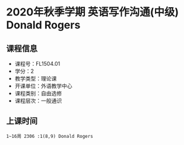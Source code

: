 # 2020年秋季学期 英语写作沟通(中级) Donald Rogers






## 课程信息

- 课程号：FL1504.01
- 学分：2
- 教学类型：理论课
- 开课单位：外语教学中心
- 课程类别：自由选修
- 课程层次：一般通识

## 上课时间

```
1~16周 2306 :1(8,9) Donald Rogers
```

